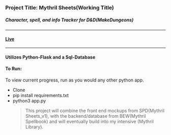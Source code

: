 ### Project Title: Mythril Sheets(Working Title)

##### Character, spell, and info Tracker for D&D(MakeDungeons)

---

#### [Live](https://mythril-sheets.herokuapp.com/)

---

#### Utilizes Python-Flask and a Sql-Database

#### To Run:

To view current progress, run as you would any other python app.

- Clone
- pip install requirements.txt
- python3 app.py
  > This project will combine the front end mockups from SPD(Mythril Sheets_v1), with the backend/database from BEW(Mythril Spellbook) and will eventually build into my intensive (Mythril Library).

